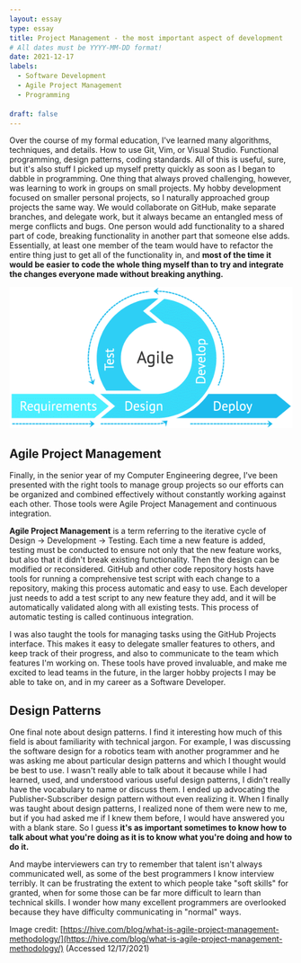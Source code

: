 ```yaml
---
layout: essay
type: essay
title: Project Management - the most important aspect of development
# All dates must be YYYY-MM-DD format!
date: 2021-12-17
labels:
  - Software Development
  - Agile Project Management
  - Programming

draft: false
---
```


Over the course of my formal education, I've learned many algorithms, techniques, and details. How to use Git, Vim, or Visual Studio. Functional programming, design patterns, coding standards. All of this is useful, sure, but it's also stuff I picked up myself pretty quickly as soon as I began to dabble in programming. One thing that always proved challenging, however, was learning to work in groups on small projects. My hobby development focused on smaller personal projects, so I naturally approached group projects the same way. We would collaborate on GitHub, make separate branches, and delegate work, but it always became an entangled mess of merge conflicts and bugs. One person would add functionality to a shared part of code, breaking functionality in another part that someone else adds. Essentially, at least one member of the team would have to refactor the entire thing just to get all of the functionality in, and **most of the time it would be easier to code the whole thing myself than to try and integrate the changes everyone made without breaking anything.**

![](../images/methodology-agile.png)

## Agile Project Management

Finally, in the senior year of my Computer Engineering degree, I've been presented with the right tools to manage group projects so our efforts can be organized and combined effectively without constantly working against each other. Those tools were Agile Project Management and continuous integration.

**Agile Project Management** is a term referring to the iterative cycle of Design → Development → Testing. Each time a new feature is added, testing must be conducted to ensure not only that the new feature works, but also that it didn't break existing functionality. Then the design can be modified or reconsidered. GitHub and other code repository hosts have tools for running a comprehensive test script with each change to a repository, making this process automatic and easy to use. Each developer just needs to add a test script to any new feature they add, and it will be automatically validated along with all existing tests. This process of automatic testing is called continuous integration.

I was also taught the tools for managing tasks using the GitHub Projects interface. This makes it easy to delegate smaller features to others, and keep track of their progress, and also to communicate to the team which features I'm working on. These tools have proved invaluable, and make me excited to lead teams in the future, in the larger hobby projects I may be able to take on, and in my career as a Software Developer.

## Design Patterns

One final note about design patterns. I find it interesting how much of this field is about familiarity with technical jargon. For example, I was discussing the software design for a robotics team with another programmer and he was asking me about particular design patterns and which I thought would be best to use. I wasn't really able to talk about it because while I had learned, used, and understood various useful design patterns, I didn't really have the vocabulary to name or discuss them. I ended up advocating the Publisher-Subscriber design pattern without even realizing it. When I finally was taught about design patterns, I realized none of them were new to me, but if you had asked me if I knew them before, I would have answered you with a blank stare. So I guess **it's as important sometimes to know how to talk about what you're doing as it is to know what you're doing and how to do it.** 

And maybe interviewers can try to remember that talent isn't always communicated well, as some of the best programmers I know interview terribly. It can be frustrating the extent to which people take "soft skills" for granted, when for some those can be far more difficult to learn than technical skills. I wonder how many excellent programmers are overlooked because they have difficulty communicating in "normal" ways.

Image credit: [https://hive.com/blog/what-is-agile-project-management-methodology/](https://hive.com/blog/what-is-agile-project-management-methodology/) (Accessed 12/17/2021)